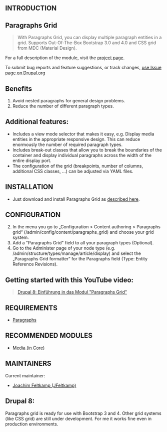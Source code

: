 INTRODUCTION
------------

## Paragraphs Grid
> With Paragraphs Grid, you can display multiple paragraph entities in a grid.
Supports Out-Of-The-Box Bootstrap 3.0 and 4.0 and CSS grid from MDC (Material
Design).

For a full description of the module, visit the [project page][paragraphs_grid].

To submit bug reports and feature suggestions, or track changes,
[use Issue page on Drupal.org][paragraphs_grid_issues]

## Benefits
1. Avoid nested paragraphs for general design problems.
2. Reduce the number of different paragraph types.

## Additional features:
* Includes a view mode selector that makes it easy, e.g. Display media entities
in the appropriate responsive design. This can reduce enormously the number of 
required paragraph types.
* Includes break-out classes that allow you to break the boundaries of the
container and display individual paragraphs across the width of the entire
display port.
* The configuration of the grid (breakpoints, number of columns, additional CSS
classes, ...) can be adjusted via YAML files.

INSTALLATION
------------
* Just download and install Paragraphs Grid as [described here](
https://www.drupal.org/docs/8/extending-drupal-8/installing-drupal-8-modules).

CONFIGURATION
-------------
2. In the menu you go to „Configuration > Content authoring > Paragraphs grid“
   (/admin/config/content/paragraphs_grid) and choose your grid system.
3. Add a "Paragraphs Grid" field to all your paragraph types (Optional).
4. Go to the Administer page of your node type 
   (e.g. /admin/structure/types/manage/article/display) and select the 
   „Paragraphs Grid formatter“ for the Paragraphs field (Type: Entity Reference
    Revisions).
  
## Getting started with this YouTube video:

> [Drupal 8: Einführung in das Modul "Paragraphs Grid"][youtube]

REQUIREMENTS
------------
* [Paragraphs][paragraphs]


RECOMMENDED MODULES
-------------------
* [Media (in Core)][media]

MAINTAINERS
-----------

Current maintainer:
 * [Joachim Feltkamp (JFeltkamp)][jfeltkamp]

## Drupal 8: 
Paragraphs grid is ready for use with Bootstrap 3 and 4. Other grid systems 
(like CSS grid) are still under development. For me it works fine even in 
production environments. 

[jfeltkamp]: https://www.drupal.org/u/jfeltkamp
[media]: https://www.drupal.org/docs/8/core/modules/media
[paragraphs]: https://www.drupal.org/project/paragraphs
[paragraphs_grid]: https://www.drupal.org/project/paragraphs
[paragraphs_grid_issues]: https://www.drupal.org/project/issues/paragraphs_grid
[youtube]: https://youtu.be/onU1E2Z6Jvc
